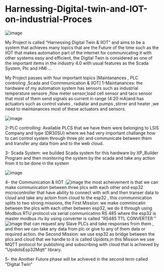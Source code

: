# Harnessing-Digital-twin-and-IOT-on-industrial-Proces
![image](https://github.com/MohamedHakeeem/Harnessing-Digital-twin-and-IOT-on-industrial-Proces/assets/142861162/645fe325-17a3-4862-9a4b-3897e83b6e4c)

My Project is called “Harnessing Digital Twin & IIOT” and aims to be a system that achieves many topics that are the Future of the time such as the IIOT that makes automation part of the internet for communicating it with other systems easy and efficient, the Digital Twin is considered as one of the important items in the industry 4.0  with usual features as the Scada System, Plc and HMI …

My Project passes with  four important topics  [Maintanances , PLC controling ,Scada and Commmunication & IIOT]
1-Maintanances: the hardware of my automation system has sensors such as  industrial temperature sensore ,flow meter sensor,load cell sensor and taco sensor  that most of them send signals  as current in range (4:20 mA)and has  actuators such as  control valves , radiatar   and pumps ,stirrer and heater  ,we need to maintanances  most of these actuators  and  sensors.

![image](https://github.com/MohamedHakeeem/Harnessing-Digital-twin-and-IOT-on-industrial-Proces/assets/142861162/5403775e-33a3-4e0f-95fd-2ad04167635c)


2-PLC controlling: Available PLCS that we have them were belonging to LSIS Company and type (DR30SU)  where we had very important challange how to can control system through three  plc and communicate between them and transfer any data from and to the web cloud.

3- Scada System: we builded  Scada system for this hardware by XP_Builder Program and then monitoring the system by the scada and take any action from it  to be done in the system

![image](https://github.com/MohamedHakeeem/Harnessing-Digital-twin-and-IOT-on-industrial-Proces/assets/142861162/a5e52b7c-9f3d-4f70-b41b-d91810c4c5cc)


4- the Communication & IIOT :![image](https://github.com/MohamedHakeeem/Harnessing-Digital-twin-and-IOT-on-industrial-Proces/assets/142861162/d0c38c3a-bafa-414f-a644-ca5d39f63602)
the most acheivement  is that we can make communication between three plcs with each other and esp32 microcontroller that have ability to  connect  with  wifi and then transer data  to cloud and take any actoin from cloud to the esp32 ,  this communnication splits to two strong missions, 
the First Mission:  we make commincatin between the plcs with each other  between esp32,  we do it through using Modbus RTU protocol  via serial communicatino RS 485 where the esp32 is master modbus rtu by using converter is called "RS485 TTL CONVERTER " ![image](https://github.com/MohamedHakeeem/Harnessing-Digital-twin-and-IOT-on-industrial-Proces/assets/142861162/52b54482-fa27-4e54-9e59-e015b6fca142)
  that  can request any Slave PLCs  and take responses from them , and then we can take any data from plc or give to any of them data or required action.
the Second Mission: we use esp32 as bridge between the plcs and cloud that we handle to it is called Upidots,in this Mission we  use MQTT protocol for publishing and subscribing with cloud that is achieved by "UpidotsEsp32Mqtt" library. 

5- the Another Future phase will be achieved in the second term called "Digital Twin" 







